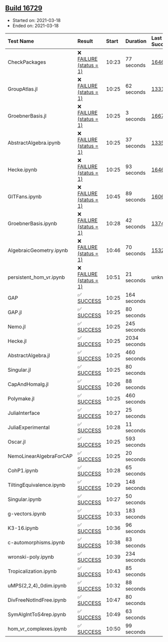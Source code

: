 ## [Build 16729](https://oscarci.mathematik.uni-kl.de/job/oscar/16729/)

* Started on: 2021-03-18
* Ended on: 2021-03-18

| Test Name    | Result | Start | Duration | Last Success | First Failure |
|:-------------|:-------|:------|:---------|:-------------|:--------------|
| CheckPackages | ❌ [FAILURE (status = 1)](https://oscarci.mathematik.uni-kl.de/job/oscar/16729/artifact/logs/build-16729/CheckPackages.log) | 10:23 | 77 seconds | [16463](https://oscarci.mathematik.uni-kl.de/job/oscar/16463/) | [16464](https://oscarci.mathematik.uni-kl.de/job/oscar/16464/) |
| GroupAtlas.jl | ❌ [FAILURE (status = 1)](https://oscarci.mathematik.uni-kl.de/job/oscar/16729/artifact/logs/build-16729/GroupAtlas.jl.log) | 10:25 | 62 seconds | [13311](https://oscarci.mathematik.uni-kl.de/job/oscar/13311/) | [13312](https://oscarci.mathematik.uni-kl.de/job/oscar/13312/) |
| GroebnerBasis.jl | ❌ [FAILURE (status = 1)](https://oscarci.mathematik.uni-kl.de/job/oscar/16729/artifact/logs/build-16729/GroebnerBasis.jl.log) | 10:25 | 3 seconds | [16676](https://oscarci.mathematik.uni-kl.de/job/oscar/16676/) | [16677](https://oscarci.mathematik.uni-kl.de/job/oscar/16677/) |
| AbstractAlgebra.ipynb | ❌ [FAILURE (status = 1)](https://oscarci.mathematik.uni-kl.de/job/oscar/16729/artifact/logs/build-16729/AbstractAlgebra.ipynb.log) | 10:25 | 37 seconds | [13355](https://oscarci.mathematik.uni-kl.de/job/oscar/13355/) | [13356](https://oscarci.mathematik.uni-kl.de/job/oscar/13356/) |
| Hecke.ipynb | ❌ [FAILURE (status = 1)](https://oscarci.mathematik.uni-kl.de/job/oscar/16729/artifact/logs/build-16729/Hecke.ipynb.log) | 10:25 | 93 seconds | [16463](https://oscarci.mathematik.uni-kl.de/job/oscar/16463/) | [16464](https://oscarci.mathematik.uni-kl.de/job/oscar/16464/) |
| GITFans.ipynb | ❌ [FAILURE (status = 1)](https://oscarci.mathematik.uni-kl.de/job/oscar/16729/artifact/logs/build-16729/GITFans.ipynb.log) | 10:45 | 89 seconds | [16068](https://oscarci.mathematik.uni-kl.de/job/oscar/16068/) | [16069](https://oscarci.mathematik.uni-kl.de/job/oscar/16069/) |
| GroebnerBasis.ipynb | ❌ [FAILURE (status = 1)](https://oscarci.mathematik.uni-kl.de/job/oscar/16729/artifact/logs/build-16729/GroebnerBasis.ipynb.log) | 10:28 | 42 seconds | [13748](https://oscarci.mathematik.uni-kl.de/job/oscar/13748/) | [13749](https://oscarci.mathematik.uni-kl.de/job/oscar/13749/) |
| AlgebraicGeometry.ipynb | ❌ [FAILURE (status = 1)](https://oscarci.mathematik.uni-kl.de/job/oscar/16729/artifact/logs/build-16729/AlgebraicGeometry.ipynb.log) | 10:46 | 70 seconds | [15322](https://oscarci.mathematik.uni-kl.de/job/oscar/15322/) | [15323](https://oscarci.mathematik.uni-kl.de/job/oscar/15323/) |
| persistent_hom_vr.ipynb | ❌ [FAILURE (status = 1)](https://oscarci.mathematik.uni-kl.de/job/oscar/16729/artifact/logs/build-16729/persistent_hom_vr.ipynb.log) | 10:51 | 21 seconds | unknown | unknown |
| GAP | ✅ [SUCCESS](https://oscarci.mathematik.uni-kl.de/job/oscar/16729/artifact/logs/build-16729/GAP.log) | 10:25 | 164 seconds |  |  |
| GAP.jl | ✅ [SUCCESS](https://oscarci.mathematik.uni-kl.de/job/oscar/16729/artifact/logs/build-16729/GAP.jl.log) | 10:25 | 80 seconds |  |  |
| Nemo.jl | ✅ [SUCCESS](https://oscarci.mathematik.uni-kl.de/job/oscar/16729/artifact/logs/build-16729/Nemo.jl.log) | 10:25 | 245 seconds |  |  |
| Hecke.jl | ✅ [SUCCESS](https://oscarci.mathematik.uni-kl.de/job/oscar/16729/artifact/logs/build-16729/Hecke.jl.log) | 10:25 | 2034 seconds |  |  |
| AbstractAlgebra.jl | ✅ [SUCCESS](https://oscarci.mathematik.uni-kl.de/job/oscar/16729/artifact/logs/build-16729/AbstractAlgebra.jl.log) | 10:25 | 460 seconds |  |  |
| Singular.jl | ✅ [SUCCESS](https://oscarci.mathematik.uni-kl.de/job/oscar/16729/artifact/logs/build-16729/Singular.jl.log) | 10:25 | 80 seconds |  |  |
| CapAndHomalg.jl | ✅ [SUCCESS](https://oscarci.mathematik.uni-kl.de/job/oscar/16729/artifact/logs/build-16729/CapAndHomalg.jl.log) | 10:26 | 88 seconds |  |  |
| Polymake.jl | ✅ [SUCCESS](https://oscarci.mathematik.uni-kl.de/job/oscar/16729/artifact/logs/build-16729/Polymake.jl.log) | 10:25 | 460 seconds |  |  |
| JuliaInterface | ✅ [SUCCESS](https://oscarci.mathematik.uni-kl.de/job/oscar/16729/artifact/logs/build-16729/JuliaInterface.log) | 10:27 | 25 seconds |  |  |
| JuliaExperimental | ✅ [SUCCESS](https://oscarci.mathematik.uni-kl.de/job/oscar/16729/artifact/logs/build-16729/JuliaExperimental.log) | 10:28 | 11 seconds |  |  |
| Oscar.jl | ✅ [SUCCESS](https://oscarci.mathematik.uni-kl.de/job/oscar/16729/artifact/logs/build-16729/Oscar.jl.log) | 10:25 | 593 seconds |  |  |
| NemoLinearAlgebraForCAP | ✅ [SUCCESS](https://oscarci.mathematik.uni-kl.de/job/oscar/16729/artifact/logs/build-16729/NemoLinearAlgebraForCAP.log) | 10:25 | 20 seconds |  |  |
| CohP1.ipynb | ✅ [SUCCESS](https://oscarci.mathematik.uni-kl.de/job/oscar/16729/artifact/logs/build-16729/CohP1.ipynb.log) | 10:28 | 65 seconds |  |  |
| TiltingEquivalence.ipynb | ✅ [SUCCESS](https://oscarci.mathematik.uni-kl.de/job/oscar/16729/artifact/logs/build-16729/TiltingEquivalence.ipynb.log) | 10:29 | 148 seconds |  |  |
| Singular.ipynb | ✅ [SUCCESS](https://oscarci.mathematik.uni-kl.de/job/oscar/16729/artifact/logs/build-16729/Singular.ipynb.log) | 10:27 | 50 seconds |  |  |
| g-vectors.ipynb | ✅ [SUCCESS](https://oscarci.mathematik.uni-kl.de/job/oscar/16729/artifact/logs/build-16729/g-vectors.ipynb.log) | 10:33 | 183 seconds |  |  |
| K3-16.ipynb | ✅ [SUCCESS](https://oscarci.mathematik.uni-kl.de/job/oscar/16729/artifact/logs/build-16729/K3-16.ipynb.log) | 10:36 | 96 seconds |  |  |
| c-automorphisms.ipynb | ✅ [SUCCESS](https://oscarci.mathematik.uni-kl.de/job/oscar/16729/artifact/logs/build-16729/c-automorphisms.ipynb.log) | 10:38 | 83 seconds |  |  |
| wronski-poly.ipynb | ✅ [SUCCESS](https://oscarci.mathematik.uni-kl.de/job/oscar/16729/artifact/logs/build-16729/wronski-poly.ipynb.log) | 10:39 | 234 seconds |  |  |
| Tropicalization.ipynb | ✅ [SUCCESS](https://oscarci.mathematik.uni-kl.de/job/oscar/16729/artifact/logs/build-16729/Tropicalization.ipynb.log) | 10:43 | 85 seconds |  |  |
| uMPS(2,2,4)_0dim.ipynb | ✅ [SUCCESS](https://oscarci.mathematik.uni-kl.de/job/oscar/16729/artifact/logs/build-16729/uMPS-2-2-4-_0dim.ipynb.log) | 10:32 | 88 seconds |  |  |
| DivFreeNotIndFree.ipynb | ✅ [SUCCESS](https://oscarci.mathematik.uni-kl.de/job/oscar/16729/artifact/logs/build-16729/DivFreeNotIndFree.ipynb.log) | 10:47 | 80 seconds |  |  |
| SymAlgIntToS4rep.ipynb | ✅ [SUCCESS](https://oscarci.mathematik.uni-kl.de/job/oscar/16729/artifact/logs/build-16729/SymAlgIntToS4rep.ipynb.log) | 10:49 | 63 seconds |  |  |
| hom_vr_complexes.ipynb | ✅ [SUCCESS](https://oscarci.mathematik.uni-kl.de/job/oscar/16729/artifact/logs/build-16729/hom_vr_complexes.ipynb.log) | 10:50 | 99 seconds |  |  |
